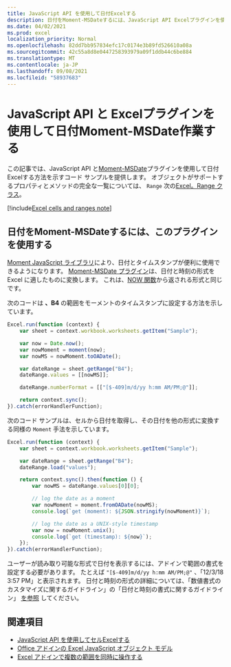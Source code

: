 ```yaml
---
title: JavaScript API を使用して日付Excelする
description: 日付をMoment-MSDateするには、JavaScript API Excelプラグインを使用します。
ms.date: 04/02/2021
ms.prod: excel
localization_priority: Normal
ms.openlocfilehash: 82dd7bb957834efc17c0174e3b89fd526610a08a
ms.sourcegitcommit: 42c55a8d8e0447258393979a09f1ddb44c6be884
ms.translationtype: MT
ms.contentlocale: ja-JP
ms.lasthandoff: 09/08/2021
ms.locfileid: "58937683"
---
```

# <a name="work-with-dates-using-the-excel-javascript-api-and-the-moment-msdate-plug-in"></a>JavaScript API と Excelプラグインを使用して日付Moment-MSDate作業する

この記事では、JavaScript API と[Moment-MSDate](https://www.npmjs.com/package/moment-msdate)プラグインを使用して日付Excelする方法を示すコード サンプルを提供します。 オブジェクトがサポートするプロパティとメソッドの完全な一覧については、 `Range` 次の[Excel。Range クラス](/javascript/api/excel/excel.range)。

[!include[Excel cells and ranges note](../includes/note-excel-cells-and-ranges.md)]

## <a name="use-the-moment-msdate-plug-in-to-work-with-dates"></a>日付をMoment-MSDateするには、このプラグインを使用する

[Moment JavaScript ライブラリ](https://momentjs.com/)により、日付とタイムスタンプが便利に使用できるようになります。 [Moment-MSDate プラグイン](https://www.npmjs.com/package/moment-msdate)は、日付と時刻の形式を Excel に適したものに変換します。 これは、[NOW 関数](https://support.microsoft.com/office/3337fd29-145a-4347-b2e6-20c904739c46)から返される形式と同じです。

次のコードは **、B4** の範囲をモーメントのタイムスタンプに設定する方法を示しています。

```js
Excel.run(function (context) {
    var sheet = context.workbook.worksheets.getItem("Sample");

    var now = Date.now();
    var nowMoment = moment(now);
    var nowMS = nowMoment.toOADate();

    var dateRange = sheet.getRange("B4");
    dateRange.values = [[nowMS]];

    dateRange.numberFormat = [["[$-409]m/d/yy h:mm AM/PM;@"]];

    return context.sync();
}).catch(errorHandlerFunction);
```

次のコード サンプルは、セルから日付を取得し、その日付を他の形式に変換する同様の `Moment` 手法を示しています。

```js
Excel.run(function (context) {
    var sheet = context.workbook.worksheets.getItem("Sample");

    var dateRange = sheet.getRange("B4");
    dateRange.load("values");

    return context.sync().then(function () {
        var nowMS = dateRange.values[0][0];

        // log the date as a moment
        var nowMoment = moment.fromOADate(nowMS);
        console.log(`get (moment): ${JSON.stringify(nowMoment)}`);

        // log the date as a UNIX-style timestamp
        var now = nowMoment.unix();
        console.log(`get (timestamp): ${now}`);
    });
}).catch(errorHandlerFunction);
```

ユーザーが読み取り可能な形式で日付を表示するには、アドインで範囲の書式を設定する必要があります。 たとえば `"[$-409]m/d/yy h:mm AM/PM;@"` 、「12/3/18 3:57 PM」と表示されます。 日付と時刻の形式の詳細については、「数値書式のカスタマイズに関するガイドライン」の「日付と時刻の書式に関するガイドライン」 [を参照](https://support.microsoft.com/office/c0a1d1fa-d3f4-4018-96b7-9c9354dd99f5) してください。


## <a name="see-also"></a>関連項目

- [JavaScript API を使用してセルExcelする](excel-add-ins-cells.md)
- [Office アドインの Excel JavaScript オブジェクト モデル](excel-add-ins-core-concepts.md)
- [Excel アドインで複数の範囲を同時に操作する](excel-add-ins-multiple-ranges.md)
